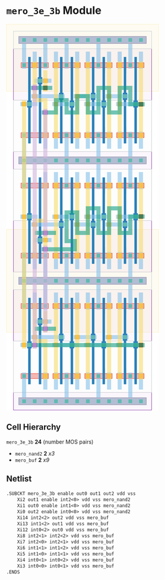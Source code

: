 # `mero_3e_3b` Module
![Layout](mero_3e_3b.png)

## Cell Hierarchy

`mero_3e_3b` **24** (number MOS pairs)
- `mero_nand2` **2** *x3*
- `mero_buf` **2** *x9*

## Netlist

```
.SUBCKT mero_3e_3b enable out0 out1 out2 vdd vss
    Xi2 out1 enable int2<0> vdd vss mero_nand2
    Xi1 out0 enable int1<0> vdd vss mero_nand2
    Xi0 out2 enable int0<0> vdd vss mero_nand2
    Xi14 int2<2> out2 vdd vss mero_buf
    Xi13 int1<2> out1 vdd vss mero_buf
    Xi12 int0<2> out0 vdd vss mero_buf
    Xi8 int2<1> int2<2> vdd vss mero_buf
    Xi7 int2<0> int2<1> vdd vss mero_buf
    Xi6 int1<1> int1<2> vdd vss mero_buf
    Xi5 int1<0> int1<1> vdd vss mero_buf
    Xi4 int0<1> int0<2> vdd vss mero_buf
    Xi3 int0<0> int0<1> vdd vss mero_buf
.ENDS
```

